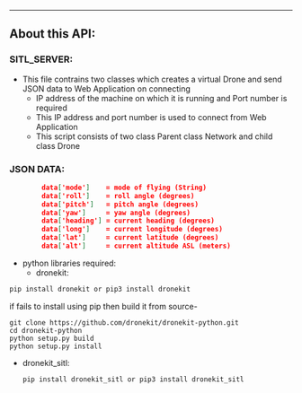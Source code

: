 --------------
About this API:
--------------
### SITL_SERVER:

* This file contrains two classes which creates a virtual Drone and send JSON data to Web Application on connecting
    - IP address of the machine on which it is running and Port number is required
    - This IP address and port number is used to connect from Web Application
    - This script consists of two class Parent class Network and child class Drone


### JSON DATA:
```json
        data['mode']    = mode of flying (String)
        data['roll']    = roll angle (degrees)
        data['pitch']   = pitch angle (degrees)
        data['yaw']     = yaw angle (degrees)
        data['heading'] = current heading (degrees)
        data['long']    = current longitude (degrees)
        data['lat']     = current latitude (degrees)
        data['alt']     = current altitude ASL (meters)

```

* python libraries required:
  - dronekit:
```bash
pip install dronekit or pip3 install dronekit
```
if fails to install using pip then build it from source-
```commandline 
git clone https://github.com/dronekit/dronekit-python.git
cd dronekit-python
python setup.py build
python setup.py install
```

- dronekit_sitl:

  ```commandline
  pip install dronekit_sitl or pip3 install dronekit_sitl
  ```
